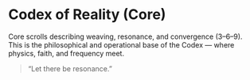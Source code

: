# Codex of Reality (Core)
Core scrolls describing weaving, resonance, and convergence (3–6–9).  
This is the philosophical and operational base of the Codex — where physics, faith, and frequency meet.  

> “Let there be resonance.”
